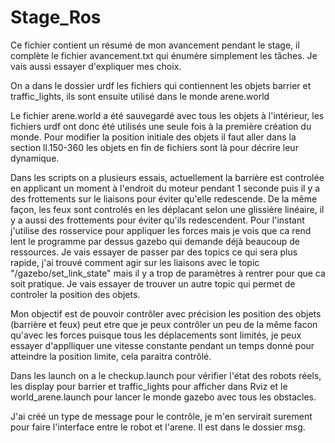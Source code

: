 # Stage_Ros

Ce fichier contient un résumé de mon avancement pendant le stage, il complète le fichier avancement.txt qui énumère simplement les tâches.
Je vais aussi essayer d'expliquer mes choix.

On a dans le dossier urdf les fichiers qui contiennent les objets barrier et traffic_lights, ils sont ensuite utilisé dans le monde arene.world

Le fichier arene.world a été sauvegardé avec tous les objets à l'intérieur, les fichiers urdf ont donc été utilisés une seule fois à la première création du monde. Pour modifier la position initiale des objets il faut aller dans la section ll.150-360 les objets en fin de fichiers sont là pour décrire leur dynamique.

Dans les scripts on a plusieurs essais, actuellement la barrière est controlée en applicant un moment à l'endroit du moteur pendant 1 seconde puis il y a des frottements sur le liaisons pour éviter qu'elle redescende. De la même façon, les feux sont controlés en les déplacant selon une glissière linéaire, il y a aussi des frottements pour éviter qu'ils redescendent. Pour l'instant j'utilise des rosservice pour appliquer les forces mais je vois que ca rend lent le programme par dessus gazebo qui demande déjà beaucoup de ressources. Je vais essayer de passer par des topics ce qui sera plus rapide, j'ai trouvé comment agir sur les liaisons avec le topic "/gazebo/set_link_state" mais il y a trop de paramètres à rentrer pour que ca soit pratique. Je vais essayer de trouver un autre topic qui permet de controler la position des objets.

Mon objectif est de pouvoir contrôler avec précision les position des objets (barrière et feux) peut etre que je peux contrôler un peu de la même facon qu'avec les forces puisque tous les déplacements sont limités, je peux essayer d'applliquer une vitesse constante pendant un temps donné pour atteindre la position limite, cela paraitra contrôlé.

Dans les launch on a le checkup.launch pour vérifier l'état des robots réels, les display pour barrier et traffic_lights pour afficher dans Rviz et le world_arene.launch pour lancer le monde gazebo avec tous les obstacles.

J'ai créé un type de message pour le contrôle, je m'en servirait surement pour faire l'interface entre le robot et l'arene. Il est dans le dossier msg.
